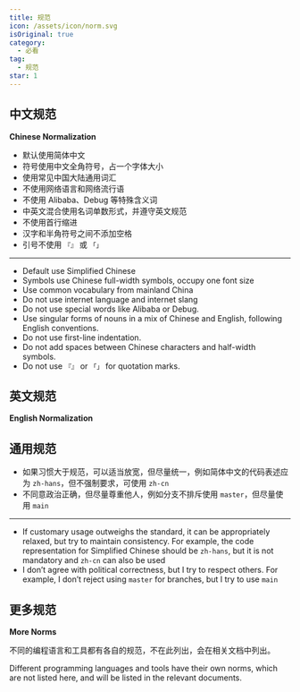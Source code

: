 ```yaml
---
title: 规范
icon: /assets/icon/norm.svg
isOriginal: true
category:
  - 必看
tag:
  - 规范
star: 1
---
```


## 中文规范

**Chinese Normalization**

- 默认使用简体中文
- 符号使用中文全角符号，占一个字体大小
- 使用常见中国大陆通用词汇
- 不使用网络语言和网络流行语
- 不使用 Alibaba、Debug 等特殊含义词
- 中英文混合使用名词单数形式，并遵守英文规范
- 不使用首行缩进
- 汉字和半角符号之间不添加空格
- 引号不使用 `『』` 或 `「」`

---

- Default use Simplified Chinese
- Symbols use Chinese full-width symbols, occupy one font size
- Use common vocabulary from mainland China
- Do not use internet language and internet slang
- Do not use special words like Alibaba or Debug.
- Use singular forms of nouns in a mix of Chinese and English, following English conventions.
- Do not use first-line indentation.
- Do not add spaces between Chinese characters and half-width symbols.
- Do not use `『』` or `「」` for quotation marks.

## 英文规范

**English Normalization**

## 通用规范

- 如果习惯大于规范，可以适当放宽，但尽量统一，例如简体中文的代码表述应为 `zh-hans`，但不强制要求，可使用 `zh-cn`
- 不同意政治正确，但尽量尊重他人，例如分支不排斥使用 `master`，但尽量使用 `main`

---

- If customary usage outweighs the standard, it can be appropriately relaxed, but try to maintain consistency. For example, the code representation for Simplified Chinese should be `zh-hans`, but it is not mandatory and `zh-cn` can also be used
- I don’t agree with political correctness, but I try to respect others. For example, I don’t reject using `master` for branches, but I try to use `main`

## 更多规范

**More Norms**

不同的编程语言和工具都有各自的规范，不在此列出，会在相关文档中列出。

Different programming languages and tools have their own norms, which are not listed here, and will be listed in the relevant documents.


